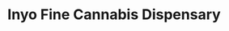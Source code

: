 ---
title: "Inyo Fine Cannabis Dispensary"
url: /las-vegas/inyo-fine-cannabis-dispensary-south-maryland-parkway/
shop: Hanf
---